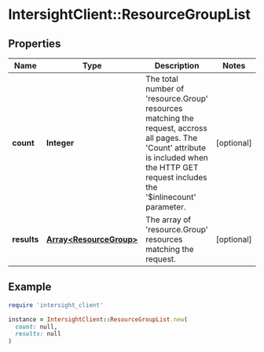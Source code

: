 # IntersightClient::ResourceGroupList

## Properties

| Name | Type | Description | Notes |
| ---- | ---- | ----------- | ----- |
| **count** | **Integer** | The total number of &#39;resource.Group&#39; resources matching the request, accross all pages. The &#39;Count&#39; attribute is included when the HTTP GET request includes the &#39;$inlinecount&#39; parameter. | [optional] |
| **results** | [**Array&lt;ResourceGroup&gt;**](ResourceGroup.md) | The array of &#39;resource.Group&#39; resources matching the request. | [optional] |

## Example

```ruby
require 'intersight_client'

instance = IntersightClient::ResourceGroupList.new(
  count: null,
  results: null
)
```

